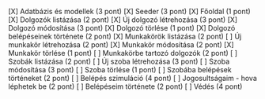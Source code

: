 [X] Adatbázis és modellek (3 pont)
[X] Seeder (3 pont)
[X] Főoldal (1 pont)
[X] Dolgozók listázása (2 pont)
[X] Új dolgozó létrehozása (3 pont)
[X] Dolgozó módosítása (3 pont)
[X] Dolgozó törlése (1 pont)
[X] Dolgozó belépéseinek története (2 pont)
[X] Munkakörök listázása (2 pont)
[ ] Új munkakör létrehozása (2 pont)
[X] Munkakör módosítása (2 pont)
[X] Munkakör törlése (1 pont)
[ ] Munkakörbe tartozó dolgozók (2 pont)
[ ] Szobák listázása (2 pont)
[ ] Új szoba létrehozása (3 pont)
[ ] Szoba módosítása (3 pont)
[ ] Szoba törlése (1 pont)
[ ] Szobába belépések történeket (2 pont)
[ ] Belépés szimuláció (4 pont)
[ ] Jogosultságaim - hova léphetek be (2 pont)
[ ] Belépéseim története (2 pont)
[ ] Védés (4 pont)

